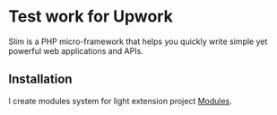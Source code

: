 # Test work for Upwork


Slim is a PHP micro-framework that helps you quickly write simple yet powerful web applications and APIs.

## Installation

I create modules system for light extension project [Modules](https://github.com/filchakov/soap_wrapper/tree/master/Modules).
